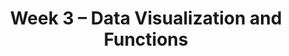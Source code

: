 ---
title: Week 3 – Data Visualization and Functions
weekNumber: 3
days:
    - date: 2025-4-14
      events: 
        - name: LEC 7
          type: lecture
          title: Distributions and Histograms
          url: http://datahub.ucsd.edu/user-redirect/git-sync?repo=https://github.com/dsc-courses/dsc10-2025-sp&subPath=lectures/lec07/lec07.ipynb
          html: resources/lectures/lec07/lec07.html
          podcast:
          readings:
            - name: CIT 7.2-7.3
              url: https://inferentialthinking.com/chapters/07/2/Visualizing_Numerical_Distributions.html
          keywords: distributions, density histograms, binning, total area, overlaid plots
        - name: DISC 3
          type: disc
          title: Querying, Grouping, and Plotting
          url: https://practice.dsc10.com/disc03/index.html
        - name: HW 1
          type: hw
          title: Basic Python, Arrays, and DataFrames
          url: http://datahub.ucsd.edu/user-redirect/git-sync?repo=https://github.com/dsc-courses/dsc10-2025-sp&subPath=homeworks/hw1/hw1.ipynb
    - date: 2025-4-16
      events: 
        - name: LEC 8
          type: lecture
          title: Functions and Applying
          url: http://datahub.ucsd.edu/user-redirect/git-sync?repo=https://github.com/dsc-courses/dsc10-2025-sp&subPath=lectures/lec08/lec08.ipynb
          html: resources/lectures/lec08/lec08.html
          podcast:
          readings:
            - name: BPD 6
              url: https://notes.dsc10.com/01-getting_started/functions-defining.html#example
            - name: 12
              url: https://notes.dsc10.com/02-data_sets/apply.html
          keywords: functions, arguments, print vs. return, .apply, .reset_index
        - name: QUIZ 1
          type: quiz
          title: Quiz 1 covers Lectures 1-5
    - date: 2025-4-17
      events:
        - name: LAB 2
          type: lab
          title: Data Visualizations and Python Functions
          url: http://datahub.ucsd.edu/user-redirect/git-sync?repo=https://github.com/dsc-courses/dsc10-2025-sp&subPath=labs/lab2/lab2.ipynb
    - date: 2025-4-18
      events: 
        - name: LEC 9
          type: lecture
          title: Grouping on Multiple Columns, Merging
          url: http://datahub.ucsd.edu/user-redirect/git-sync?repo=https://github.com/dsc-courses/dsc10-2025-sp&subPath=lectures/lec09/lec09.ipynb
          html: resources/lectures/lec09/lec09.html
          podcast:
          readings:
            - name: BPD 11
              url: https://notes.dsc10.com/02-data_sets/groupby.html
            - name: 13
              url: https://notes.dsc10.com/02-data_sets/merging.html
          keywords: .groupby([col_1, col_2, …]), subgroups, MultiIndex, .merge, number of rows
---